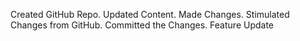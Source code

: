 Created GitHub Repo.
Updated Content.
Made Changes.
Stimulated Changes from GitHub.
Committed the Changes.
Feature Update

